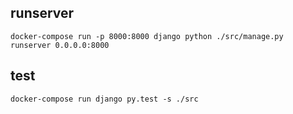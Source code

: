 ## runserver
`docker-compose run -p 8000:8000 django python ./src/manage.py runserver 0.0.0.0:8000`

## test
`docker-compose run django py.test -s ./src `
